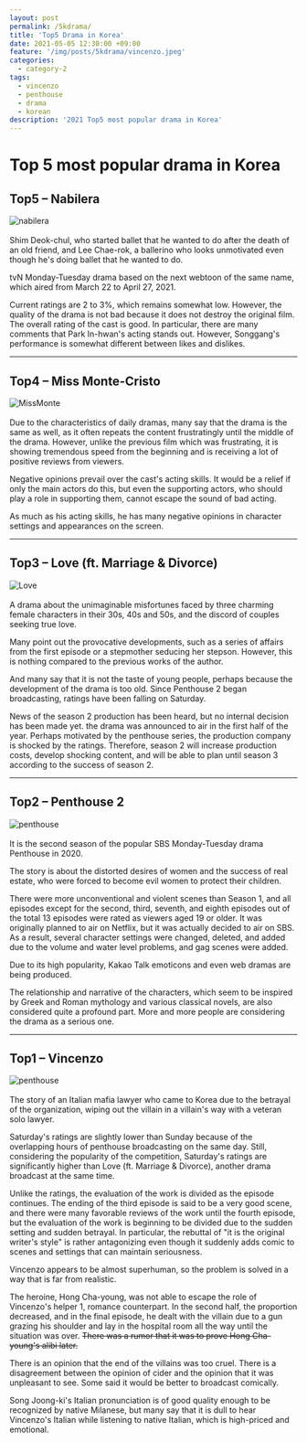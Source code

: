 ```yaml
---
layout: post
permalink: /5kdrama/
title: 'Top5 Drama in Korea'
date: 2021-05-05 12:30:00 +09:00
feature: '/img/posts/5kdrama/vincenzo.jpeg'
categories:
  - category-2
tags:
  - vincenzo
  - penthouse
  - drama
  - korean
description: '2021 Top5 most popular drama in Korea'
---
```


# Top 5 most popular drama in Korea #


## Top5 – Nabilera ##
![nabilera](/img/posts/5kdrama/navi.jpeg)
<br>
<br>
Shim Deok-chul, who started ballet that he wanted to do after the death of an old friend, and Lee Chae-rok, a ballerino who looks unmotivated even though he's doing ballet that he wanted to do.

tvN Monday-Tuesday drama based on the next webtoon of the same name, which aired from March 22 to April 27, 2021.

Current ratings are 2 to 3%, which remains somewhat low. However, the quality of the drama is not bad because it does not destroy the original film.
The overall rating of the cast is good. In particular, there are many comments that Park In-hwan's acting stands out. However, Songgang's performance is somewhat different between likes and dislikes.

---

## Top4 – Miss Monte-Cristo ##
![MissMonte](/img/posts/5kdrama/missmonte_1.jpeg)
<br>
<br>
Due to the characteristics of daily dramas, many say that the drama is the same as well, as it often repeats the content frustratingly until the middle of the drama.
However, unlike the previous film which was frustrating, it is showing tremendous speed from the beginning and is receiving a lot of positive reviews from viewers.

Negative opinions prevail over the cast's acting skills. It would be a relief if only the main actors do this, but even the supporting actors, who should play a role in supporting them, cannot escape the sound of bad acting.

As much as his acting skills, he has many negative opinions in character settings and appearances on the screen.

---

## Top3 – Love (ft. Marriage & Divorce) ##
![Love](/img/posts/5kdrama/love_1.png)
<br>
<br>
A drama about the unimaginable misfortunes faced by three charming female characters in their 30s, 40s and 50s, and the discord of couples seeking true love.

Many point out the provocative developments, such as a series of affairs from the first episode or a stepmother seducing her stepson. However, this is nothing compared to the previous works of the author.

And many say that it is not the taste of young people, perhaps because the development of the drama is too old. Since Penthouse 2 began broadcasting, ratings have been falling on Saturday.

News of the season 2 production has been heard, but no internal decision has been made yet. the drama was announced to air in the first half of the year. Perhaps motivated by the penthouse series, the production company is shocked by the ratings. Therefore, season 2 will increase production costs, develop shocking content, and will be able to plan until season 3 according to the success of season 2.

---

## Top2 – Penthouse 2 ##
![penthouse](/img/posts/5kdrama/penthouse_1.jpeg)
<br>
<br>
It is the second season of the popular SBS Monday-Tuesday drama Penthouse in 2020.

The story is about the distorted desires of women and the success of real estate, who were forced to become evil women to protect their children.

There were more unconventional and violent scenes than Season 1, and all episodes except for the second, third, seventh, and eighth episodes out of the total 13 episodes were rated as viewers aged 19 or older.
It was originally planned to air on Netflix, but it was actually decided to air on SBS. As a result, several character settings were changed, deleted, and added due to the volume and water level problems, and gag scenes were added.

Due to its high popularity, Kakao Talk emoticons and even web dramas are being produced.

The relationship and narrative of the characters, which seem to be inspired by Greek and Roman mythology and various classical novels, are also considered quite a profound part. More and more people are considering the drama as a serious one.

---

## Top1 – Vincenzo ##
![penthouse](/img/posts/5kdrama/vincenzo_2.jpeg)
<br>
<br>
The story of an Italian mafia lawyer who came to Korea due to the betrayal of the organization, wiping out the villain in a villain's way with a veteran solo lawyer.

Saturday's ratings are slightly lower than Sunday because of the overlapping hours of penthouse broadcasting on the same day. Still, considering the popularity of the competition, Saturday's ratings are significantly higher than Love (ft. Marriage & Divorce), another drama broadcast at the same time.

Unlike the ratings, the evaluation of the work is divided as the episode continues. The ending of the third episode is said to be a very good scene, and there were many favorable reviews of the work until the fourth episode, but the evaluation of the work is beginning to be divided due to the sudden setting and sudden betrayal. In particular, the rebuttal of "it is the original writer's style" is rather antagonizing even though it suddenly adds comic to scenes and settings that can maintain seriousness.

Vincenzo appears to be almost superhuman, so the problem is solved in a way that is far from realistic.

The heroine, Hong Cha-young, was not able to escape the role of Vincenzo's helper 1, romance counterpart. In the second half, the proportion decreased, and in the final episode, he dealt with the villain due to a gun grazing his shoulder and lay in the hospital room all the way until the situation was over. ~~There was a rumor that it was to prove Hong Cha-young's alibi later.~~

There is an opinion that the end of the villains was too cruel. There is a disagreement between the opinion of cider and the opinion that it was unpleasant to see. Some said it would be better to broadcast comically.

Song Joong-ki's Italian pronunciation is of good quality enough to be recognized by native Milanese, but many say that it is dull to hear Vincenzo's Italian while listening to native Italian, which is high-priced and emotional.
